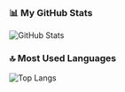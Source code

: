 ### 📊 My GitHub Stats
![GitHub Stats](https://github-readme-stats.vercel.app/api?username=ixand&show_icons=true&theme=github_dark)

### 🔝 Most Used Languages
![Top Langs](https://github-readme-stats.vercel.app/api/top-langs/?username=ixand&layout=compact&theme=github_dark)
